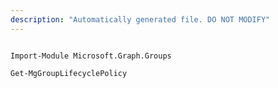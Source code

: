 ```yaml
---
description: "Automatically generated file. DO NOT MODIFY"
---
```


```powershellv1

Import-Module Microsoft.Graph.Groups

Get-MgGroupLifecyclePolicy

```